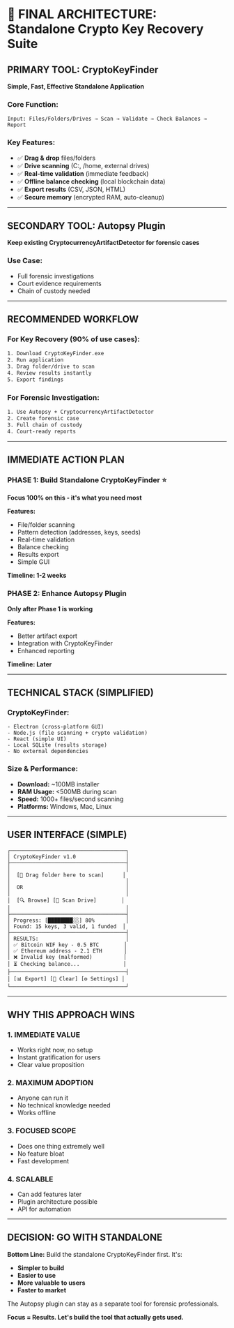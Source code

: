 # 🎯 FINAL ARCHITECTURE: Standalone Crypto Key Recovery Suite

## **PRIMARY TOOL: CryptoKeyFinder**
**Simple, Fast, Effective Standalone Application**

### **Core Function:**
```
Input: Files/Folders/Drives → Scan → Validate → Check Balances → Report
```

### **Key Features:**
- ✅ **Drag & drop** files/folders
- ✅ **Drive scanning** (C:\, /home, external drives)
- ✅ **Real-time validation** (immediate feedback)
- ✅ **Offline balance checking** (local blockchain data)
- ✅ **Export results** (CSV, JSON, HTML)
- ✅ **Secure memory** (encrypted RAM, auto-cleanup)

---

## **SECONDARY TOOL: Autopsy Plugin**
**Keep existing CryptocurrencyArtifactDetector for forensic cases**

### **Use Case:**
- Full forensic investigations
- Court evidence requirements
- Chain of custody needed

---

## **RECOMMENDED WORKFLOW**

### **For Key Recovery (90% of use cases):**
```bash
1. Download CryptoKeyFinder.exe
2. Run application
3. Drag folder/drive to scan
4. Review results instantly
5. Export findings
```

### **For Forensic Investigation:**
```bash
1. Use Autopsy + CryptocurrencyArtifactDetector
2. Create forensic case
3. Full chain of custody
4. Court-ready reports
```

---

## **IMMEDIATE ACTION PLAN**

### **PHASE 1: Build Standalone CryptoKeyFinder** ⭐
**Focus 100% on this - it's what you need most**

**Features:**
- File/folder scanning
- Pattern detection (addresses, keys, seeds)  
- Real-time validation
- Balance checking
- Results export
- Simple GUI

**Timeline: 1-2 weeks**

### **PHASE 2: Enhance Autopsy Plugin** 
**Only after Phase 1 is working**

**Features:**
- Better artifact export
- Integration with CryptoKeyFinder
- Enhanced reporting

**Timeline: Later**

---

## **TECHNICAL STACK (SIMPLIFIED)**

### **CryptoKeyFinder:**
```
- Electron (cross-platform GUI)
- Node.js (file scanning + crypto validation)
- React (simple UI)
- Local SQLite (results storage)
- No external dependencies
```

### **Size & Performance:**
- **Download:** ~100MB installer
- **RAM Usage:** <500MB during scan
- **Speed:** 1000+ files/second scanning
- **Platforms:** Windows, Mac, Linux

---

## **USER INTERFACE (SIMPLE)**

```
┌─────────────────────────────────────┐
│ CryptoKeyFinder v1.0                │
├─────────────────────────────────────┤
│                                     │
│  [📁 Drag folder here to scan]      │
│                                     │
│  OR                                 │
│                                     │
│  [🔍 Browse] [💾 Scan Drive]        │
│                                     │
├─────────────────────────────────────┤
│ Progress: [████████░░] 80%          │
│ Found: 15 keys, 3 valid, 1 funded  │
├─────────────────────────────────────┤
│ RESULTS:                            │
│ ✅ Bitcoin WIF key - 0.5 BTC        │
│ ✅ Ethereum address - 2.1 ETH       │
│ ❌ Invalid key (malformed)          │
│ ⏳ Checking balance...              │
├─────────────────────────────────────┤
│ [📊 Export] [🧹 Clear] [⚙️ Settings] │
└─────────────────────────────────────┘
```

---

## **WHY THIS APPROACH WINS**

### **1. IMMEDIATE VALUE**
- Works right now, no setup
- Instant gratification for users
- Clear value proposition

### **2. MAXIMUM ADOPTION** 
- Anyone can run it
- No technical knowledge needed
- Works offline

### **3. FOCUSED SCOPE**
- Does one thing extremely well
- No feature bloat
- Fast development

### **4. SCALABLE**
- Can add features later
- Plugin architecture possible
- API for automation

---

## **DECISION: GO WITH STANDALONE**

**Bottom Line:** Build the standalone CryptoKeyFinder first. It's:
- **Simpler to build**
- **Easier to use** 
- **More valuable to users**
- **Faster to market**

The Autopsy plugin can stay as a separate tool for forensic professionals.

**Focus = Results. Let's build the tool that actually gets used.**

